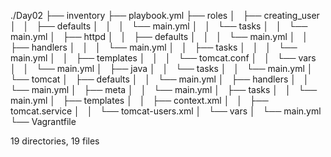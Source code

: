 ./Day02
├── inventory
├── playbook.yml
├── roles
│   ├── creating_user
│   │   ├── defaults
│   │   │   └── main.yml
│   │   └── tasks
│   │       └── main.yml
│   ├── httpd
│   │   ├── defaults
│   │   │   └── main.yml
│   │   ├── handlers
│   │   │   └── main.yml
│   │   ├── tasks
│   │   │   └── main.yml
│   │   ├── templates
│   │   │   └── tomcat.conf
│   │   └── vars
│   │       └── main.yml
│   ├── java
│   │   └── tasks
│   │       └── main.yml
│   └── tomcat
│       ├── defaults
│       │   └── main.yml
│       ├── handlers
│       │   └── main.yml
│       ├── meta
│       │   └── main.yml
│       ├── tasks
│       │   └── main.yml
│       ├── templates
│       │   ├── context.xml
│       │   ├── tomcat.service
│       │   └── tomcat-users.xml
│       └── vars
│           └── main.yml
└── Vagrantfile

19 directories, 19 files

